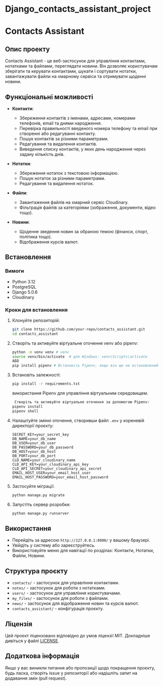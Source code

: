 # Django_contacts_assistant_project
# Contacts Assistant

## Опис проекту

Contacts Assistant - це веб-застосунок для управління контактами, нотатками та файлами, переглядати новини. 
Він дозволяє користувачам зберігати та керувати контактами, шукати і сортувати нотатки, завантажувати файли на хмарному
сервіси та отримувати щоденні новини.

## Функціональні можливості

- **Контакти**:
  - Збереження контактів з іменами, адресами, номерами телефонів, email та днями народження.
  - Перевірка правильності введеного номера телефону та email при створенні або редагуванні контакту.
  - Пошук контактів за різними параметрами.
  - Редагування та видалення контактів.
  - Виведення списку контактів, у яких день народження через задану кількість днів.

- **Нотатки**:
  - Збереження нотаток з текстовою інформацією.
  - Пошук нотаток за різними параметрами.
  - Редагування та видалення нотаток.

- **Файли**:
  - Завантаження файлів на хмарний сервіс Cloudinary.
  - Фільтрація файлів за категоріями (зображення, документи, відео тощо).

- **Новини**:
  - Щоденне зведення новин за обраною темою (фінанси, спорт, політика тощо).
  - Відображення курсів валют.

## Встановлення

### Вимоги

- Python 3.12
- PostgreSQL
- Django 5.0.6
- Cloudinary

### Кроки для встановлення

1. Клонуйте репозиторій:
    ```bash
    git clone https://github.com/your-repo/contacts_assistant.git
    cd contacts_assistant
    ```

2. Створіть та активуйте віртуальне оточення venv або pipenv:
    ```bash
    python -m venv venv # venv
    source venv/bin/activate  # для Windows: venv\Scripts\activate
    АБО
    pip install pipenv # Встановіть Pipenv, якщо він ще не встановлений:
    ```

3. Встановіть залежності:
    ```bash
    pip install -r requirements.txt
    ```
    використання Pipenv для управління віртуальним середовищем.
    ```bash
     Створіть та активуйте віртуальне оточення за допомогою Pipenv:
    pipenv install
    pipenv shell
    ```

    

4. Налаштуйте змінні оточення, створивши файл `.env` у кореневій директорії проєкту:
    ```plaintext
    SECRET_KEY=your_secret_key
    DB_NAME=your_db_name
    DB_USER=your_db_user
    DB_PASSWORD=your_db_password
    DB_HOST=your_db_host
    DB_PORT=your_db_port
    CLD_NAME=your_cloudinary_name
    CLD_API_KEY=your_cloudinary_api_key
    CLD_API_SECRET=your_cloudinary_api_secret
    EMAIL_HOST_USER=your_email_host_user
    EMAIL_HOST_PASSWORD=your_email_host_password
    ```

5. Застосуйте міграції:
    ```bash
    python manage.py migrate
    ```

6. Запустіть сервер розробки:
    ```bash
    python manage.py runserver
    ```

## Використання

- Перейдіть за адресою `http://127.0.0.1:8000/` у вашому браузері.
- Увійдіть у систему або зареєструйтесь.
- Використовуйте меню для навігації по розділах: Контакти, Нотатки, Файли, Новини.

## Структура проєкту

- `contacts/` - застосунок для управління контактами.
- `notes/` - застосунок для роботи з нотатками.
- `users/` - застосунок для управління користувачами.
- `my_files/` - застосунок для роботи з файлами.
- `news/` - застосунок для відображення новин та курсів валют.
- `contacts_assistant/` - конфігурація проєкту.


## Ліцензія

Цей проєкт ліцензовано відповідно до умов ліцензії MIT. Докладніше дивіться у файлі [LICENSE](LICENSE).

## Додаткова інформація

Якщо у вас виникли питання або пропозиції щодо покращення проєкту, будь ласка, створіть issue у репозиторії або надішліть запит на додавання змін (pull request).
